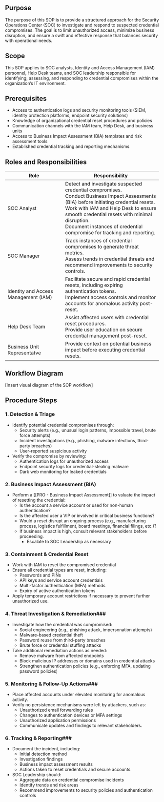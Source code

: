 ## Purpose
The purpose of this SOP is to provide a structured approach for the Security Operations Center (SOC) to investigate and respond to suspected credential compromises. The goal is to limit unauthorized access, minimize business disruption, and ensure a swift and effective response that balances security with operational needs.

## Scope
This SOP applies to SOC analysts, Identity and Access Management (IAM) personnel, Help Desk teams, and SOC leadership responsible for identifying, assessing, and responding to credential compromises within the organization’s IT environment.

## Prerequisites
- Access to authentication logs and security monitoring tools (SIEM, identity protection platforms, endpoint security solutions)
- Knowledge of organizational credential reset procedures and policies
- Communication channels with the IAM team, Help Desk, and business units
- Access to Business Impact Assessment (BIA) templates and risk assessment tools
- Established credential tracking and reporting mechanisms

## Roles and Responsibilities

| Role                                 | Responsibility                                                                                                                                                                                                                                                                                                   |
| ------------------------------------ | ---------------------------------------------------------------------------------------------------------------------------------------------------------------------------------------------------------------------------------------------------------------------------------------------------------------- |
| SOC Analyst                          | Detect and investigate suspected credential compromises.<br>Conduct Business Impact Assessments (BIA) before initiating credential resets.<br>Work with IAM and Help Desk to ensure smooth credential resets with minimal disruption.<br>Document instances of credential compromise for tracking and reporting. |
| SOC Manager                          | Track instances of credential compromises to generate threat metrics.<br>Assess trends in credential threats and recommend improvements to security controls.                                                                                                                                                    |
| Identity and Access Management (IAM) | Facilitate secure and rapid credential resets, including expiring authentication tokens.<br>Implement access controls and monitor accounts for anomalous activity post-reset.                                                                                                                                    |
| Help Desk Team                       | Assist affected users with credential reset procedures.<br>Provide user education on secure credential management post-reset.                                                                                                                                                                                    |
| Business Unit Representatve          | Provide context on potential business impact before executing credential resets.                                                                                                                                                                                                                                 |

## Workflow Diagram
[Insert visual diagram of the SOP workflow]

## Procedure Steps
### 1. Detection & Triage ###
- Identify potential credential compromises through:
    - Security alerts (e.g., unusual login patterns, impossible travel, brute force attempts)
    - Incident investigations (e.g., phishing, malware infections, third-party breaches)
    - User-reported suspicious activity
- Verify the compromise by reviewing:
    - Authentication logs for unauthorized access
    - Endpoint security logs for credential-stealing malware
    - Dark web monitoring for leaked credentials
            
### 2. Business Impact Assessment (BIA) ###
- Perform a [[PRO - Business Impact Assessment]] to valuate the impact of resetting the credential:
    - Is the account a service account or used for non-human authentication?
    - Is the affected user a VIP or involved in critical business functions?
    - Would a reset disrupt an ongoing process (e.g., manufacturing process, logistics fulfillment, board meetings, financial filings, etc.)?
    - If business impact is high, consult relevant stakeholders before proceeding.
	    - Escalate to SOC Leadership as necessary
        
### 3. Containment & Credential Reset ###
- Work with IAM to reset the compromised credential
- Ensure all credential types are reset, including:
    - Passwords and PINs
    - API keys and service account credentials
    - Multi-factor authentication (MFA) methods
    - Expiry of active authentication tokens
- Apply temporary account restrictions if necessary to prevent further unauthorized use.
        
### 4. Threat Investigation & Remediation###
- Investigate how the credential was compromised:
    - Social engineering (e.g., phishing attack, impersonation attempts)
    - Malware-based credential theft
    - Password reuse from third-party breaches
    - Brute force or credential stuffing attacks
- Take additional remediation actions as needed:
    - Remove malware from affected endpoints
    - Block malicious IP addresses or domains used in credential attacks    
    - Strengthen authentication policies (e.g., enforcing MFA, updating password policies)
            
### 5. Monitoring & Follow-Up Actions###
- Place affected accounts under elevated monitoring for anomalous activity.
- Verify no persistence mechanisms were left by attackers, such as:
    - Unauthorized email forwarding rules
    - Changes to authentication devices or MFA settings
    - Unauthorized application permissions
    - Communicate updates and findings to relevant stakeholders.
        
### 6. Tracking & Reporting###
- Document the incident, including:
    - Initial detection method
    - Investigation findings
    - Business impact assessment results
    - Actions taken to reset credentials and secure accounts
- SOC Leadership should:
    - Aggregate data on credential compromise incidents
    - Identify trends and risk areas
    - Recommend improvements to security policies and authentication controls